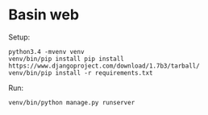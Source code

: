 # Basin web

Setup:

    python3.4 -mvenv venv
    venv/bin/pip install pip install https://www.djangoproject.com/download/1.7b3/tarball/
    venv/bin/pip install -r requirements.txt

Run:

    venv/bin/python manage.py runserver
